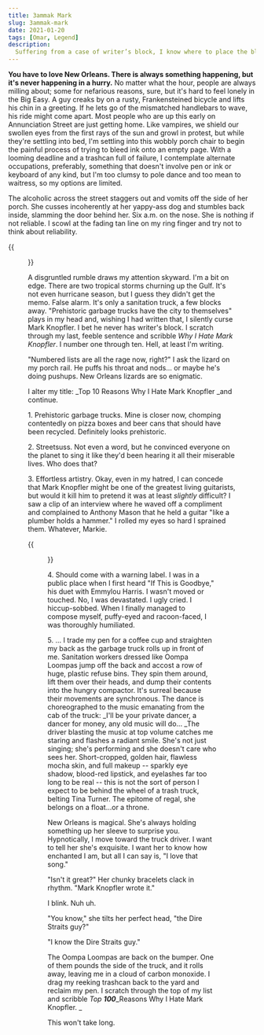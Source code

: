 ```yaml
---
title: 3ammak Mark
slug: 3ammak-mark
date: 2021-01-20
tags: [Omar, Legend]
description:
  Suffering from a case of writer’s block, I know where to place the blame, directly at Mark Knopfler’s feet
---
```


**You have to love New Orleans. There is always something happening, but it's never happening in a hurry.** No matter what the hour, people are always milling about; some for nefarious reasons, sure, but it's hard to feel lonely in the Big Easy. A guy creaks by on a rusty, Frankensteined bicycle and lifts his chin in a greeting. If he lets go of the mismatched handlebars to wave, his ride might come apart. Most people who are up this early on Annunciation Street are just getting home. Like vampires, we shield our swollen eyes from the first rays of the sun and growl in protest, but while they're settling into bed, I'm settling into this wobbly porch chair to begin the painful process of trying to bleed ink onto an empty page. With a looming deadline and a trashcan full of failure, I contemplate alternate occupations, preferably, something that doesn't involve pen or ink or keyboard of any kind, but I'm too clumsy to pole dance and too mean to waitress, so my options are limited. 

The alcoholic across the street staggers out and vomits off the side of her porch. She cusses incoherently at her yappy-ass dog and stumbles back inside, slamming the door behind her. Six a.m. on the nose. She is nothing if not reliable. I scowl at the fading tan line on my ring finger and try not to think about reliability. 

{{<figure src="./sultan.png" caption="CREDIT: Bob King/Redferns">}}


A disgruntled rumble draws my attention skyward. I'm a bit on edge. There are two tropical storms churning up the Gulf. It's not even hurricane season, but I guess they didn't get the memo. False alarm. It's only a sanitation truck, a few blocks away. "Prehistoric garbage trucks have the city to themselves" plays in my head and, wishing I had written that, I silently curse Mark Knopfler. I bet he never has writer's block.  I scratch through my last, feeble sentence and scribble _Why I Hate Mark Knopfler_. I number one through ten. Hell, at least I'm writing. 

"Numbered lists are all the rage now, right?" I ask the lizard on my porch rail. He puffs his throat and nods... or maybe he's doing pushups. New Orleans lizards are so enigmatic. 

I alter my title: _Top 10 Reasons Why I Hate Mark Knopfler _and continue. 

1\. Prehistoric garbage trucks. Mine is closer now, chomping contentedly on pizza boxes and beer cans that should have been recycled. Definitely looks prehistoric. 

2\. Streetsuss. Not even a word, but he convinced everyone on the planet to sing it like they'd been hearing it all their miserable lives. Who does that? 

3\. Effortless artistry. Okay, even in my hatred, I can concede that Mark Knopfler might be one of the greatest living guitarists, but would it kill him to pretend it was at least _slightly_ difficult? I saw a clip of an interview where he waved off a compliment and complained to Anthony Mason that he held a guitar "like a plumber holds a hammer." I rolled my eyes so hard I sprained them. Whatever, Markie. 

{{<figure src="./lulz.png" caption="CREDIT: CREDIT: Ebet Roberts/Redferns">}}


4\. Should come with a warning label. I was in a public place when I first heard "If This is Goodbye," his duet with Emmylou Harris. I wasn't moved or touched. No, I was devastated. I ugly cried. I hiccup-sobbed. When I finally managed to compose myself, puffy-eyed and racoon-faced, I was thoroughly humiliated. 

5\. ... I trade my pen for a coffee cup and straighten my back as the garbage truck rolls up in front of me. Sanitation workers dressed like Oompa Loompas jump off the back and accost a row of huge, plastic refuse bins. They spin them around, lift them over their heads, and dump their contents into the hungry compactor. It's surreal because their movements are synchronous. The dance is choreographed to the music emanating from the cab of the truck: _I'll be your private dancer, a dancer for money, any old music will do... _The driver blasting the music at top volume catches me staring and flashes a radiant smile. She's not just singing; she's performing and she doesn't care who sees her. Short-cropped, golden hair, flawless mocha skin, and full makeup -- sparkly eye shadow, blood-red lipstick, and eyelashes far too long to be real -- this is not the sort of person I expect to be behind the wheel of a trash truck, belting Tina Turner. The epitome of regal, she belongs on a float...or a throne. 

New Orleans is magical. She's always holding something up her sleeve to surprise you. Hypnotically, I move toward the truck driver. I want to tell her she's exquisite. I want her to know how enchanted I am, but all I can say is, "I love that song." 

"Isn't it great?" Her chunky bracelets clack in rhythm. "Mark Knopfler wrote it." 

I blink. Nuh uh. 

"You know," she tilts her perfect head, "the Dire Straits guy?" 

"I know the Dire Straits guy." 

The Oompa Loompas are back on the bumper. One of them pounds the side of the truck, and it rolls away, leaving me in a cloud of carbon monoxide. I drag my reeking trashcan back to the yard and reclaim my pen. I scratch through the top of my list and scribble _Top_ **_100_**_Reasons Why I Hate Mark Knopfler. _

This won't take long.